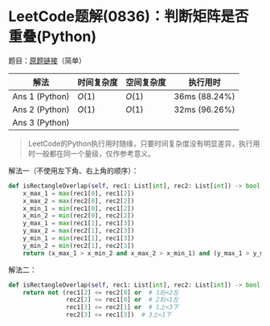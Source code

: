 # LeetCode题解(0836)：判断矩阵是否重叠(Python)

题目：[原题链接](https://leetcode-cn.com/problems/rectangle-overlap/)（简单）

| 解法           | 时间复杂度 | 空间复杂度 | 执行用时      |
| -------------- | ---------- | ---------- | ------------- |
| Ans 1 (Python) | $O(1)$     | $O(1)$     | 36ms (88.24%) |
| Ans 2 (Python) | $O(1)$     | $O(1)$     | 32ms (96.26%) |
| Ans 3 (Python) |            |            |               |

>  LeetCode的Python执行用时随缘，只要时间复杂度没有明显差异，执行用时一般都在同一个量级，仅作参考意义。

解法一（不使用左下角、右上角的顺序）：

```python
def isRectangleOverlap(self, rec1: List[int], rec2: List[int]) -> bool:
    x_max_1 = max(rec1[0], rec1[2])
    x_max_2 = max(rec2[0], rec2[2])
    x_min_1 = min(rec1[0], rec1[2])
    x_min_2 = min(rec2[0], rec2[2])
    y_max_1 = max(rec1[1], rec1[3])
    y_max_2 = max(rec2[1], rec2[3])
    y_min_1 = min(rec1[1], rec1[3])
    y_min_2 = min(rec2[1], rec2[3])
    return (x_max_1 > x_min_2 and x_max_2 > x_min_1) and (y_max_1 > y_min_2 and y_max_2 > y_min_1)
```

解法二：

```python
def isRectangleOverlap(self, rec1: List[int], rec2: List[int]) -> bool:
    return not (rec1[2] <= rec2[0] or  # 1右<2左
                rec2[2] <= rec1[0] or  # 2右<1左
                rec1[3] <= rec2[1] or  # 1上<3下
                rec2[3] <= rec1[3])  # 3上<1下
```